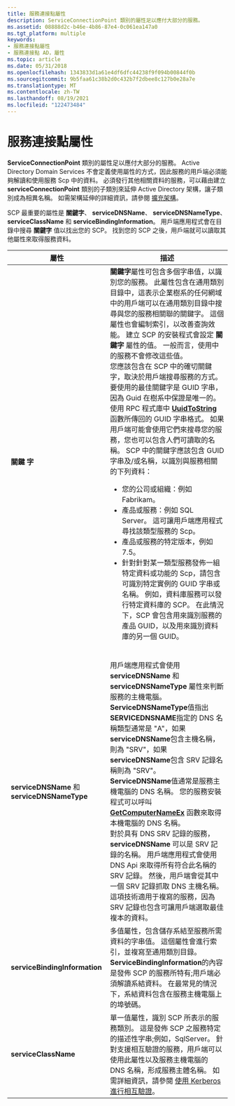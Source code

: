 ```yaml
---
title: 服務連接點屬性
description: ServiceConnectionPoint 類別的屬性足以應付大部分的服務。
ms.assetid: 08888d2c-b46e-4b86-87e4-0c061ea147a0
ms.tgt_platform: multiple
keywords:
- 服務連接點屬性
- 服務連接點 AD，屬性
ms.topic: article
ms.date: 05/31/2018
ms.openlocfilehash: 1343833d1a61e4df6dfc44238f9f094b00844f0b
ms.sourcegitcommit: 9b5faa61c38b2d0c432b7f2dbee8c127b0e28a7e
ms.translationtype: MT
ms.contentlocale: zh-TW
ms.lasthandoff: 08/19/2021
ms.locfileid: "122473484"
---
```

# <a name="service-connection-point-properties"></a>服務連接點屬性

**ServiceConnectionPoint** 類別的屬性足以應付大部分的服務。 Active Directory Domain Services 不會定義使用屬性的方式，因此服務的用戶端必須能夠解讀和使用服務 Scp 中的資料。 必須發行其他相關資料的服務，可以藉由建立 **serviceConnectionPoint** 類別的子類別來延伸 Active Directory 架構，讓子類別成為相異名稱。 如需架構延伸的詳細資訊，請參閱 [擴充架構](extending-the-schema.md)。

SCP 最重要的屬性是 **關鍵字**、 **serviceDNSName**、 **serviceDNSNameType**、 **serviceClassName** 和 **serviceBindingInformation**。 用戶端應用程式會在目錄中搜尋 **關鍵字** 值以找出您的 SCP。 找到您的 SCP 之後，用戶端就可以讀取其他屬性來取得服務資料。




| 屬性 | 描述 | 
|-----------|-------------|
| <strong>關鍵 字</strong><br /> | <strong>關鍵字</strong>屬性可包含多個字串值，以識別您的服務。 此屬性包含在通用類別目錄中，這表示企業樹系的任何網域中的用戶端可以在通用類別目錄中搜尋與您的服務相關聯的關鍵字。 這個屬性也會編制索引，以改善查詢效能。 建立 SCP 的安裝程式會設定 <strong>關鍵字</strong> 屬性的值。 一般而言，使用中的服務不會修改這些值。<br /> 您應該包含在 SCP 中的確切關鍵字，取決於用戶端搜尋服務的方式。 要使用的最佳關鍵字是 GUID 字串，因為 Guid 在樹系中保證是唯一的。 使用 RPC 程式庫中 <a href="/windows/desktop/api/rpcdce/nf-rpcdce-uuidtostring"><strong>UuidToString</strong></a> 函數所傳回的 GUID 字串格式。 如果用戶端可能會使用它們來搜尋您的服務，您也可以包含人們可讀取的名稱。 SCP 中的關鍵字應該包含 GUID 字串及/或名稱，以識別與服務相關的下列資料：<ul><li>您的公司或組織：例如 Fabrikam。</li><li>產品或服務：例如 SQL Server。 這可讓用戶端應用程式尋找該類型服務的 Scp。</li><li>產品或服務的特定版本，例如7.5。</li><li>針對針對某一類型服務發佈一組特定資料或功能的 Scp，請包含可識別特定實例的 GUID 字串或名稱。 例如，資料庫服務可以發行特定資料庫的 SCP。 在此情況下，SCP 會包含用來識別服務的產品 GUID，以及用來識別資料庫的另一個 GUID。</li></ul><br /> | 
| <strong>serviceDNSName</strong> 和 <strong>serviceDNSNameType</strong><br /> | 用戶端應用程式會使用 <strong>serviceDNSName</strong> 和 <strong>serviceDNSNameType</strong> 屬性來判斷服務的主機電腦。 <strong>ServiceDNSNameType</strong>值指出<strong>SERVICEDNSNAME</strong>指定的 DNS 名稱類型通常是 "A"，如果<strong>serviceDNSName</strong>包含主機名稱，則為 "SRV"，如果<strong>serviceDNSName</strong>包含 SRV 記錄名稱則為 "SRV"。<br /> <strong>ServiceDNSName</strong>值通常是服務主機電腦的 DNS 名稱。 您的服務安裝程式可以呼叫 <a href="/windows/desktop/api/sysinfoapi/nf-sysinfoapi-getcomputernameexa"><strong>GetComputerNameEx</strong></a> 函數來取得本機電腦的 DNS 名稱。<br /> 對於具有 DNS SRV 記錄的服務， <strong>serviceDNSName</strong> 可以是 SRV 記錄的名稱。 用戶端應用程式會使用 DNS Api 來取得所有符合此名稱的 SRV 記錄。 然後，用戶端會從其中一個 SRV 記錄抓取 DNS 主機名稱。 這項技術適用于複寫的服務，因為 SRV 記錄也包含可讓用戶端選取最佳複本的資料。<br /> | 
| <strong>serviceBindingInformation</strong><br /> | 多值屬性，包含儲存系結至服務所需資料的字串值。 這個屬性會進行索引，並複寫至通用類別目錄。<br /> <strong>ServiceBindingInformation</strong>的內容是發佈 SCP 的服務所特有;用戶端必須解讀系結資料。 在最常見的情況下，系結資料包含在服務主機電腦上的埠號碼。<br /> | 
| <strong>serviceClassName</strong><br /> | 單一值屬性，識別 SCP 所表示的服務類別。 這是發佈 SCP 之服務特定的描述性字串;例如，SqlServer。 針對支援相互驗證的服務，用戶端可以使用此屬性以及服務主機電腦的 DNS 名稱，形成服務主體名稱。 如需詳細資訊，請參閱 <a href="mutual-authentication-using-kerberos.md">使用 Kerberos 進行相互驗證</a>。<br /> | 




 

 

